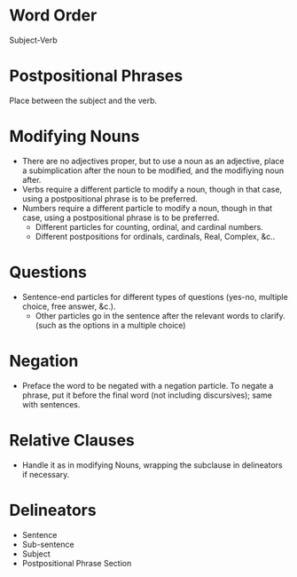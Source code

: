 # Word Order
Subject-Verb

# Postpositional Phrases
Place between the subject and the verb.

# Modifying Nouns
* There are no adjectives proper, but to use a noun as an adjective, place a subimplication after the noun to be modified, and the modifiying noun after.
* Verbs require a different particle to modify a noun, though in that case, using a postpositional phrase is to be preferred.
* Numbers require a different particle to modify a noun, though in that case, using a postpositional phrase is to be preferred.
  * Different particles for counting, ordinal, and cardinal numbers.
  * Different postpositions for ordinals, cardinals, Real, Complex, &c..
# Questions
* Sentence-end particles for different types of questions (yes-no, multiple choice, free answer, &c.).
  * Other particles go in the sentence after the relevant words to clarify. (such as the options in a multiple choice)
# Negation
* Preface the word to be negated with a negation particle. To negate a phrase, put it before the final word (not including discursives); same with sentences.
# Relative Clauses
* Handle it as in modifying Nouns, wrapping the subclause in delineators if necessary.
# Delineators
* Sentence
* Sub-sentence
* Subject
* Postpositional Phrase Section
